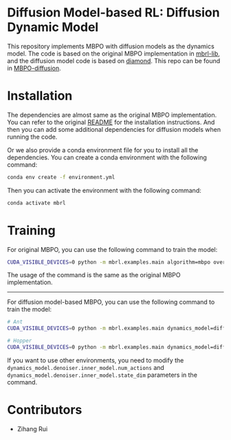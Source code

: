 # Diffusion Model-based RL: Diffusion Dynamic Model

This repository implements MBPO with diffusion models as the dynamics model. The code is based on the original MBPO implementation in [mbrl-lib](https://github.com/facebookresearch/mbrl-lib), and the diffusion model code is based on [diamond](https://github.com/eloialonso/diamond). This repo can be found in [MBPO-diffusion](https://github.com/UFishs/MBPO-diffusion).



# Installation

The dependencies are almost same as the original MBPO implementation. You can refer to the original [README](https://github.com/facebookresearch/mbrl-lib/blob/main/README.md) for the installation instructions. And then you can add some additional dependencies for diffusion models when running the code. 

Or we also provide a conda environment file for you to install all the dependencies. You can create a conda environment with the following command:

```bash
conda env create -f environment.yml
```

Then you can activate the environment with the following command:

```bash
conda activate mbrl
```

# Training

For original MBPO, you can use the following command to train the model:

```bash
CUDA_VISIBLE_DEVICES=0 python -m mbrl.examples.main algorithm=mbpo overrides=mbpo_ant
```

The usage of the command is the same as the original MBPO implementation.

---

For diffusion model-based MBPO, you can use the following command to train the model:

```bash
# Ant
CUDA_VISIBLE_DEVICES=0 python -m mbrl.examples.main dynamics_model=diffusion seed=0 dynamics_model.diffusion_sampler.num_steps_denoising=3

# Hopper
CUDA_VISIBLE_DEVICES=0 python -m mbrl.examples.main dynamics_model=diffusion overrides=mbpo_hopper dynamics_model.denoiser.inner_model.num_actions=3 dynamics_model.denoiser.inner_model.state_dim=11 seed=0 dynamics_model.diffusion_sampler.num_steps_denoising=3
```

If you want to use other environments, you need to modify the `dynamics_model.denoiser.inner_model.num_actions` and `dynamics_model.denoiser.inner_model.state_dim` parameters in the command.

# Contributors
+ Zihang Rui




